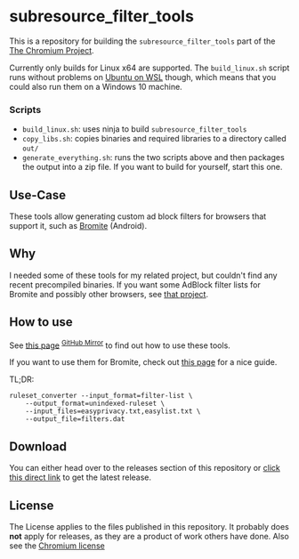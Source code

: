 # subresource_filter_tools
This is a repository for building the `subresource_filter_tools` part of the [The Chromium Project](https://www.chromium.org/Home).

Currently only builds for Linux x64 are supported. The `build_linux.sh` script runs without problems on [Ubuntu on WSL](https://ubuntu.com/wsl) though, which means that you could also run them on a Windows 10 machine.

### Scripts
* `build_linux.sh`: uses ninja to build `subresource_filter_tools`
* `copy_libs.sh`: copies binaries and required libraries to a directory called `out/`
* `generate_everything.sh`: runs the two scripts above and then packages the output into a zip file. If you want to build for yourself, start this one.

## Use-Case 
These tools allow generating custom ad block filters for browsers that support it, such as [Bromite](https://www.bromite.org/custom-filters) (Android).

## Why
I needed some of these tools for my related project, but couldn't find any recent precompiled binaries.
If you want some AdBlock filter lists for Bromite and possibly other browsers, see [that project](https://github.com/xarantolus/filtrite).

## How to use
See [this page](https://chromium.googlesource.com/chromium/src.git/+/master/components/subresource_filter/FILTER_LIST_GENERATION.md) <sup>[GitHub Mirror](https://github.com/chromium/chromium/blob/master/components/subresource_filter/FILTER_LIST_GENERATION.md)</sup> to find out how to use these tools.

If you want to use them for Bromite, check out [this page](https://www.bromite.org/custom-filters) for a nice guide.

TL;DR:

    ruleset_converter --input_format=filter-list \
		--output_format=unindexed-ruleset \
        --input_files=easyprivacy.txt,easylist.txt \
		--output_file=filters.dat

## Download
You can either head over to the releases section of this repository or [click this direct link](https://github.com/xarantolus/subresource_filter_tools/releases/latest/download/subresource_filter_tools_linux-x64.zip) to get the latest release.

## License
The License applies to the files published in this repository.
It probably does **not** apply for releases, as they are a product of work others have done.
Also see the [Chromium license](https://chromium.googlesource.com/chromium/src/+/master/LICENSE)
